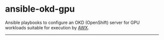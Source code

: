 # ansible-okd-gpu
Ansible playbooks to configure an OKD (OpenShift) server for GPU workloads
suitable for execution by [AWX].

---

[awx]: https://github.com/ansible/awx
